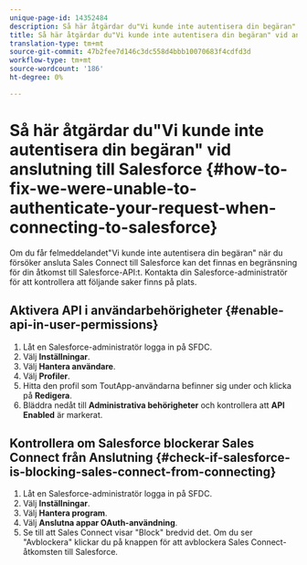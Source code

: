 ```yaml
---
unique-page-id: 14352484
description: Så här åtgärdar du"Vi kunde inte autentisera din begäran" vid anslutning till Salesforce - Marketo Docs - produktdokumentation
title: Så här åtgärdar du"Vi kunde inte autentisera din begäran" vid anslutning till Salesforce
translation-type: tm+mt
source-git-commit: 47b2fee7d146c3dc558d4bbb10070683f4cdfd3d
workflow-type: tm+mt
source-wordcount: '186'
ht-degree: 0%

---
```



# Så här åtgärdar du&quot;Vi kunde inte autentisera din begäran&quot; vid anslutning till Salesforce {#how-to-fix-we-were-unable-to-authenticate-your-request-when-connecting-to-salesforce}

Om du får felmeddelandet&quot;Vi kunde inte autentisera din begäran&quot; när du försöker ansluta Sales Connect till Salesforce kan det finnas en begränsning för din åtkomst till Salesforce-API:t. Kontakta din Salesforce-administratör för att kontrollera att följande saker finns på plats.

## Aktivera API i användarbehörigheter {#enable-api-in-user-permissions}

1. Låt en Salesforce-administratör logga in på SFDC.
1. Välj **Inställningar**.
1. Välj **Hantera användare**.
1. Välj **Profiler**.
1. Hitta den profil som ToutApp-användarna befinner sig under och klicka på **Redigera**.
1. Bläddra nedåt till **Administrativa behörigheter** och kontrollera att **API Enabled** är markerat.

## Kontrollera om Salesforce blockerar Sales Connect från Anslutning {#check-if-salesforce-is-blocking-sales-connect-from-connecting}

1. Låt en Salesforce-administratör logga in på SFDC.
1. Välj **Inställningar**.
1. Välj **Hantera program**.
1. Välj **Anslutna appar OAuth-användning**.
1. Se till att Sales Connect visar &quot;Block&quot; bredvid det. Om du ser &quot;Avblockera&quot; klickar du på knappen för att avblockera Sales Connect-åtkomsten till Salesforce.

